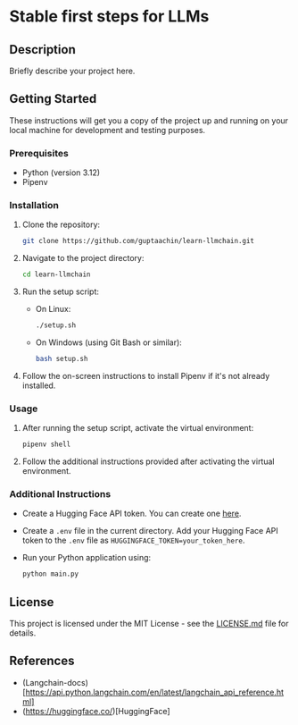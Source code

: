 # Stable first steps for LLMs
> 

## Description

Briefly describe your project here.

## Getting Started

These instructions will get you a copy of the project up and running on your local machine for development and testing purposes.

### Prerequisites

- Python (version 3.12)
- Pipenv

### Installation

1. Clone the repository:

   ```bash
   git clone https://github.com/guptaachin/learn-llmchain.git
   ```

2. Navigate to the project directory:

   ```bash
   cd learn-llmchain
   ```

3. Run the setup script:

   - On Linux:

     ```bash
     ./setup.sh
     ```

   - On Windows (using Git Bash or similar):

     ```bash
     bash setup.sh
     ```

4. Follow the on-screen instructions to install Pipenv if it's not already installed.

### Usage

1. After running the setup script, activate the virtual environment:

   ```bash
   pipenv shell
   ```

2. Follow the additional instructions provided after activating the virtual environment.

### Additional Instructions

- Create a Hugging Face API token. You can create one [here](https://huggingface.co/join).
- Create a `.env` file in the current directory. Add your Hugging Face API token to the `.env` file as `HUGGINGFACE_TOKEN=your_token_here`.
- Run your Python application using:

  ```bash
  python main.py
  ```

## License

This project is licensed under the MIT License - see the [LICENSE.md](LICENSE.md) file for details.

## References

- (Langchain-docs)[https://api.python.langchain.com/en/latest/langchain_api_reference.html]
- (https://huggingface.co/)[HuggingFace]

